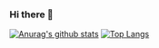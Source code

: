 ### Hi there 👋

[![Anurag's github stats](https://github-readme-stats.vercel.app/api?username=akibanator)](https://github.com/anuraghazra/github-readme-stats)
[![Top Langs](https://github-readme-stats.vercel.app/api/top-langs/?username=akibanator)](https://github.com/anuraghazra/github-readme-stats)

<!--
**akibanator/akibanator** is a ✨ _special_ ✨ repository because its `README.md` (this file) appears on your GitHub profile.

Here are some ideas to get you started:

- 🔭 I’m currently working on ...
- 🌱 I’m currently learning ...
- 👯 I’m looking to collaborate on ...
- 🤔 I’m looking for help with ...
- 💬 Ask me about ...
- 📫 How to reach me: ...
- 😄 Pronouns: ...
- ⚡ Fun fact: ...
-->
